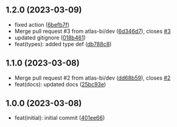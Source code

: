 ## 1.2.0 (2023-03-09)

- fixed action ([6befb7f](https://github.com/atlas-bi/meilisearch-medical-synonyms/commit/6befb7f))
- Merge pull request #3 from atlas-bi/dev ([6d346d7](https://github.com/atlas-bi/meilisearch-medical-synonyms/commit/6d346d7)), closes [#3](https://github.com/atlas-bi/meilisearch-medical-synonyms/issues/3)
- updated gitignore ([018b461](https://github.com/atlas-bi/meilisearch-medical-synonyms/commit/018b461))
- feat(types): added type def ([db788c8](https://github.com/atlas-bi/meilisearch-medical-synonyms/commit/db788c8))

## 1.1.0 (2023-03-08)

- Merge pull request #2 from atlas-bi/dev ([dd68b59](https://github.com/atlas-bi/meilisearch-medical-synonyms/commit/dd68b59)), closes [#2](https://github.com/atlas-bi/meilisearch-medical-synonyms/issues/2)
- feat(docs): updated docs ([25bc93e](https://github.com/atlas-bi/meilisearch-medical-synonyms/commit/25bc93e))

## 1.0.0 (2023-03-08)

- feat(initial): initial commit ([401ee66](https://github.com/atlas-bi/meilisearch-medical-synonyms/commit/401ee66))
